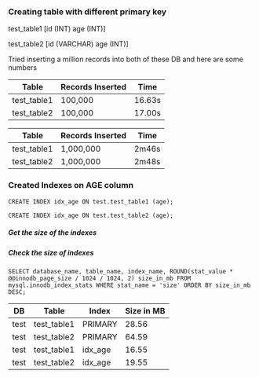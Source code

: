### Creating table with different primary key

test_table1 [id (INT) age (INT)]

test_table2 [id (VARCHAR) age (INT)]

Tried inserting a million records into both of these DB and here are some numbers

| **Table**   | **Records Inserted** | **Time** |
|-------------|----------------------|----------|
| test_table1 |        100,000       |  16.63s  |
| test_table2 |        100,000       |  17.00s  |

| **Table**   | **Records Inserted** | **Time** |
|-------------|----------------------|----------|
| test_table1 |       1,000,000      |   2m46s  |
| test_table2 |       1,000,000      |   2m48s  |


### Created Indexes on AGE column
`CREATE INDEX idx_age ON test.test_table1 (age);`

`CREATE INDEX idx_age ON test.test_table2 (age);`

##### Get the size of the indexes
##### Check the size of indexes
`SELECT database_name, table_name, index_name,
ROUND(stat_value * @@innodb_page_size / 1024 / 1024, 2) size_in_mb
FROM mysql.innodb_index_stats
WHERE stat_name = 'size'
ORDER BY size_in_mb DESC;`

| **DB** | **Table**   | **Index** | **Size in MB** |
|--------|-------------|-----------|----------------|
| test   | test_table1 | PRIMARY   | 28.56          |
| test   | test_table2 | PRIMARY   | 64.59          |
| test   | test_table1 | idx_age   | 16.55          |
| test   | test_table2 | idx_age   | 19.55          |